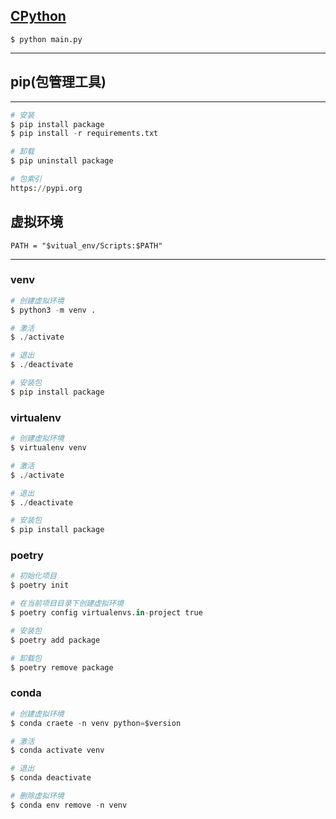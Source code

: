 ## **[CPython](https://www.python.org)**
```
$ python main.py
```
---


## **pip(包管理工具)** 
---
```python
# 安装
$ pip install package
$ pip install -r requirements.txt

# 卸载
$ pip uninstall package

# 包索引
https://pypi.org
```

## **虚拟环境**
```
PATH = "$vitual_env/Scripts:$PATH"
```
---
### **venv**
```python
# 创建虚拟环境
$ python3 -m venv .

# 激活
$ ./activate

# 退出
$ ./deactivate

# 安装包
$ pip install package
```

### **virtualenv**
```python
# 创建虚拟环境
$ virtualenv venv

# 激活
$ ./activate

# 退出
$ ./deactivate

# 安装包
$ pip install package
```

### **poetry**
```python
# 初始化项目
$ poetry init

# 在当前项目目录下创建虚拟环境
$ poetry config virtualenvs.in-project true

# 安装包
$ poetry add package

# 卸载包
$ poetry remove package
```

### **conda**
```python
# 创建虚拟环境
$ conda craete -n venv python=$version

# 激活
$ conda activate venv

# 退出
$ conda deactivate

# 删除虚拟环境
$ conda env remove -n venv
```